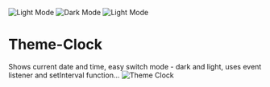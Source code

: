 ![Light Mode](https://user-images.githubusercontent.com/37264147/179006469-7d51d19f-43a5-46d5-8731-04498593b2ee.png)
![Dark Mode](https://user-images.githubusercontent.com/37264147/179007048-d476bc47-e249-4b30-ab08-984eccd5cb31.png)
![Light Mode](https://user-images.githubusercontent.com/37264147/179007058-7c8e6703-17b1-4b00-b142-53ffecd22f36.png)
# Theme-Clock
Shows current date and time, easy switch mode - dark and light, uses event listener and setInterval function...
![Theme Clock](https://user-images.githubusercontent.com/37264147/178979533-25d0fe5f-2273-49a9-ae09-a5f7825e57fb.gif)

